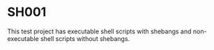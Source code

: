 # SH001
This test project has executable shell scripts with shebangs and non-executable shell scripts without shebangs.
